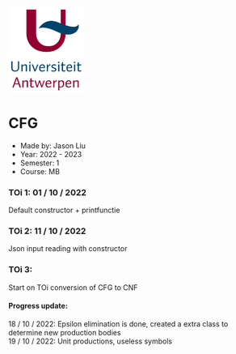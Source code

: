 <img src="Pictures/UA.png" alt="drawing" style="width:150px;"/>

# CFG
- Made by: Jason Liu
- Year: 2022 - 2023
- Semester: 1
- Course: MB

### TOi 1: 01 / 10 / 2022
Default constructor + printfunctie

### TOi 2: 11 / 10 / 2022
Json input reading with constructor

### TOi 3: 
Start on TOi conversion of CFG to CNF 
#### Progress update:
18 / 10 / 2022: Epsilon elimination is done, created a extra class to determine new production bodies   
19 / 10 / 2022: Unit productions, useless symbols

